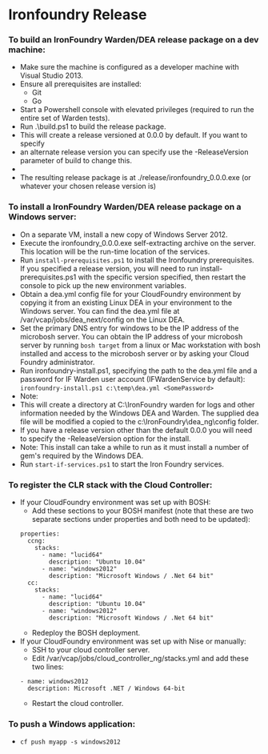 
Ironfoundry Release
==========

### To build an IronFoundry Warden/DEA release package on a dev machine:
* Make sure the machine is configured as a developer machine with Visual Studio 2013.
* Ensure all prerequisites are installed:
  * Git
  * Go
* Start a Powershell console with elevated privileges (required to run the entire set of Warden tests).
* Run .\build.ps1 to build the release package.  
*   This will create a release versioned at 0.0.0 by default.  If you want to specify 
*   an alternate release version you can specify use the -ReleaseVersion parameter of build to change this.
*
* The resulting release package is at ./release/ironfoundry_0.0.0.exe (or whatever your chosen release version is)

### To install a IronFoundry Warden/DEA release package on a Windows server:
* On a separate VM, install a new copy of Windows Server 2012.
* Execute the ironfoundry_0.0.0.exe self-extracting archive on the server.  This location will be the run-time location of the services.
* Run `install-prerequisites.ps1` to install the Ironfoundry prerequisites.  If you specified a release version, you will need to run install-prerequisites.ps1 with the specific version specified, then restart the console to pick up the new environment variables.
* Obtain a dea.yml config file for your CloudFoundry environment by copying it from an existing Linux DEA in your environment to the Windows server. You can find the dea.yml file at /var/vcap/jobs/dea_next/config on the Linux DEA.
* Set the primary DNS entry for windows to be the IP address of the
  microbosh server. You can obtain the IP address of your microbosh
  server by running `bosh target` from a linux or Mac workstation with bosh installed and access to
  the microbosh server or by asking your Cloud Foundry administrator.
* Run ironfoundry-install.ps1, specifying the path to the dea.yml file and a password for IF Warden user account (IFWardenService by default):
`ironfoundry-install.ps1 c:\temp\dea.yml <SomePassword>`
* Note:
 * This will create a directory at C:\IronFoundry warden for logs and other information needed by the Windows DEA and Warden.  The supplied dea file will be modified a copied to the c:\IronFoundry\dea_ng\config folder.
  * If you have a release version other than the default 0.0.0 you will need to specify the -ReleaseVersion option for the install.
  * Note: This install can take a while to run as it must install a number of gem's required by the Windows DEA.
* Run `start-if-services.ps1` to start the Iron Foundry services.

### To register the CLR stack with the Cloud Controller:
* If your CloudFoundry environment was set up with BOSH:
  * Add these sections to your BOSH manifest (note that these are two separate sections under properties and both need to be updated):
  ```
  properties:
    ccng:
      stacks:
        - name: "lucid64"
          description: "Ubuntu 10.04"    
        - name: "windows2012"
          description: "Microsoft Windows / .Net 64 bit"
    cc:
      stacks:
        - name: "lucid64"
          description: "Ubuntu 10.04"    
        - name: "windows2012"
          description: "Microsoft Windows / .Net 64 bit"
  ```
  * Redeploy the BOSH deployment.
* If your CloudFoundry environment was set up with Nise or manually:
  * SSH to your cloud controller server.
  * Edit /var/vcap/jobs/cloud_controller_ng/stacks.yml and add these two lines:
  ```
  - name: windows2012
    description: Microsoft .NET / Windows 64-bit
  ```
  * Restart the cloud controller.

### To push a Windows application:
* `cf push myapp -s windows2012`

